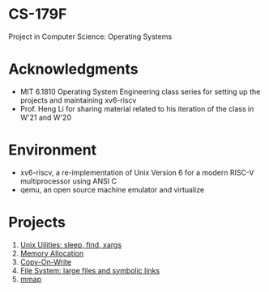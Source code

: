 # CS-179F
Project in Computer Science: Operating Systems

# Acknowledgments
- MIT 6.1810 Operating System Engineering class series for setting up the projects and maintaining xv6-riscv
- Prof. Heng Li for sharing material related to his iteration of the class in W'21 and W'20

# Environment
- xv6-riscv, a re-implementation of Unix Version 6 for a modern RISC-V multiprocessor using ANSI C
- qemu, an open source machine emulator and virtualize

# Projects
1. [Unix Uilities: sleep, find, xargs](https://github.com/Avarg116/CS-179F/blob/main/Lab%20reports/Lab%201.pdf)
2. [Memory Allocation](https://github.com/Avarg116/CS-179F/blob/main/Lab%20reports/Lab%202.pdf)
3. [Copy-On-Write](https://github.com/Avarg116/CS-179F/blob/main/Lab%20reports/Lab%203.pdf)
4. [File System: large files and symbolic links](https://github.com/Avarg116/CS-179F/blob/main/Lab%20reports/Lab%204.pdf)
5. [mmap](https://github.com/Avarg116/CS-179F/blob/main/Lab%20reports/Lab%205.pdf)
